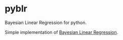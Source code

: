 pyblr
=====

Bayesian Linear Regression for python.

Simple implementation of [Bayesian Linear Regression](http://en.wikipedia.org/wiki/Bayesian_linear_regression).

